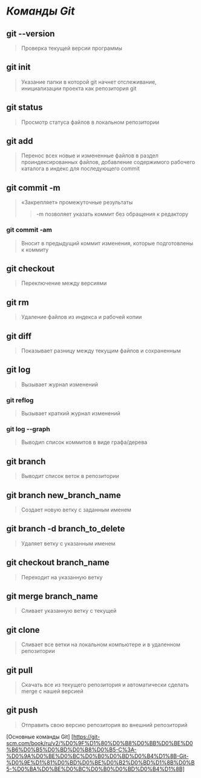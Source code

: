 # ***Команды Git***

## **git --version**
> Проверка текущей версии программы

## **git init**
> Указание папки в которой git начнет отслеживание, инициализации проекта как репозитория git

## **git status**
> Просмотр статуса файлов в локальном репозитории

## **git add**
> Перенос всех новые и измененные файлов в раздел проиндексированных файлов, добавление содержимого рабочего каталога в индекс для последующего commit

## **git commit -m**

> «Закрепляет» промежуточные результаты
>> -m позволяет указать коммит без обращения к редактору 

### **git commit -am**
>  Вносит в предыдущий коммит изменения, которые подготовлены к коммиту

## **git checkout**
> Переключение между версиями

## **git rm**
> Удаление файлов из индекса и рабочей копии

## **git diff**
> Показывает разницу между текущим файлов и сохраненным

## **git log**
> Вызывает журнал изменений

### **git reflog**
> Вызывает краткий журнал изменений

### **git log --graph**
> Выводиn список коммитов в виде графа/дерева

## **git branch**
> Выводит список веток в репозитории

## **git branch new_branch_name**
> Создает новую ветку с заданным именем

## **git branch -d branch_to_delete**
> Удаляет ветку с указанным именем

## **git checkout branch_name**
> Переходит на указанную ветку

## **git merge branch_name**
> Сливает указанную ветку с текущей

## **git clone**
> Сливает все ветки на локальном компьютере и в удаленном репозитории

## **git pull**
> Скачать все из текущего репозитория и автоматически сделать merge с нашей версией

## **git push**
> Отправить свою версию репозитория во внешний репозиторий

[Основные команды Git] [https://git-scm.com/book/ru/v2/%D0%9F%D1%80%D0%B8%D0%BB%D0%BE%D0%B6%D0%B5%D0%BD%D0%B8%D0%B5-C%3A-%D0%9A%D0%BE%D0%BC%D0%B0%D0%BD%D0%B4%D1%8B-Git-%D0%9E%D1%81%D0%BD%D0%BE%D0%B2%D0%BD%D1%8B%D0%B5-%D0%BA%D0%BE%D0%BC%D0%B0%D0%BD%D0%B4%D1%8B]
